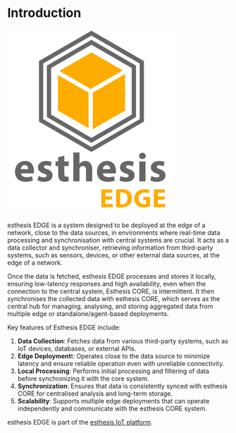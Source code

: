 # Introduction

![big-log.png](../images/big-logo.png)

esthesis EDGE is a system designed to be deployed at the edge of a network, close to the data sources, in environments 
where real-time data processing and synchronisation with central systems are crucial. It acts as a data collector and 
synchroniser, retrieving information from third-party systems, such as sensors, devices, or other external data sources, 
at the edge of a network.

Once the data is fetched, esthesis EDGE processes and stores it locally, ensuring low-latency responses and high 
availability, even when the connection to the central system, Esthesis CORE, is intermittent. It then synchronises 
the collected data with esthesis CORE, which serves as the central hub for managing, analysing, and storing aggregated 
data from multiple edge or standalone/agent-based deployments.

Key features of Esthesis EDGE include:

1.	**Data Collection**: Fetches data from various third-party systems, such as IoT devices, databases, or external APIs.
2.	**Edge Deployment**t: Operates close to the data source to minimize latency and ensure reliable operation even 
with unreliable connectivity.
3.	**Local Processing**: Performs initial processing and filtering of data before synchronizing it with the core system.
4.	**Synchronization**: Ensures that data is consistently synced with esthesis CORE for centralised analysis and long-term 
storage.
5.	**Scalability**: Supports multiple edge deployments that can operate independently and communicate with the esthesis 
CORE system.

esthesis EDGE is part of the [esthesis IoT platform](https://esthes.is).
